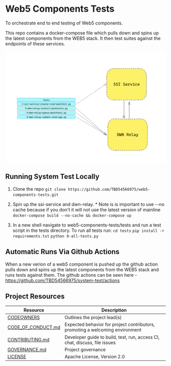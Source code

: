# Web5 Components Tests

To orchestrate end to end testing of Web5 components.

This repo contains a docker-compose file which pulls down and spins up the latest components from the WEB5 stack. It then test suites against the endpoints of these services.

![system test architecture](docs/testarch.png)

## Running System Test Locally

1. Clone the repo
   `git clone https://github.com/TBD54566975/web5-components-tests.git`

2. Spin up the ssi-service and dwn-relay. \* Note is is important to use --no cache because if you don't it will not use the latest version of mainline
   `docker-compose build --no-cache && docker-compose up`

3. In a new shell navigate to web5-components-tests/tests and run a test script in the tests directory. To run all tests run:
   `cd tests`
   `pip install -r requirements.txt`
   `python 0-all-tests.py`

## Automatic Runs Via Github Actions

When a new verion of a web5 component is pushed up the github action pulls down and spins up the latest components from the WEB5 stack and runs tests against them. The github actions can be seen here - https://github.com/TBD54566975/system-test/actions

## Project Resources

| Resource                                   | Description                                                                   |
| ------------------------------------------ | ----------------------------------------------------------------------------- |
| [CODEOWNERS](./CODEOWNERS)                 | Outlines the project lead(s)                                                  |
| [CODE_OF_CONDUCT.md](./CODE_OF_CONDUCT.md) | Expected behavior for project contributors, promoting a welcoming environment |
| [CONTRIBUTING.md](./CONTRIBUTING.md)       | Developer guide to build, test, run, access CI, chat, discuss, file issues    |
| [GOVERNANCE.md](./GOVERNANCE.md)           | Project governance                                                            |
| [LICENSE](./LICENSE)                       | Apache License, Version 2.0                                                   |
